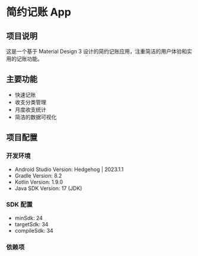 <!--
 * @Author: lxhmac16 yc333@qq.com
 * @Date: 2024-12-10 10:41:10
 * @LastEditors: lxhmac16 yc333@qq.com
 * @LastEditTime: 2024-12-10 15:08:33
 * @FilePath: /newKeepAccount/README.md
 * @Description: 简约记账App - 一个简洁易用的个人记账应用
-->
# 简约记账 App

## 项目说明
这是一个基于 Material Design 3 设计的简约记账应用，注重简洁的用户体验和实用的记账功能。

## 主要功能
- 快速记账
- 收支分类管理
- 月度收支统计
- 简洁的数据可视化

## 项目配置

### 开发环境
- Android Studio Version: Hedgehog | 2023.1.1
- Gradle Version: 8.2
- Kotlin Version: 1.9.0
- Java SDK Version: 17 (JDK)

### SDK 配置
- minSdk: 24
- targetSdk: 34
- compileSdk: 34

### 依赖项
